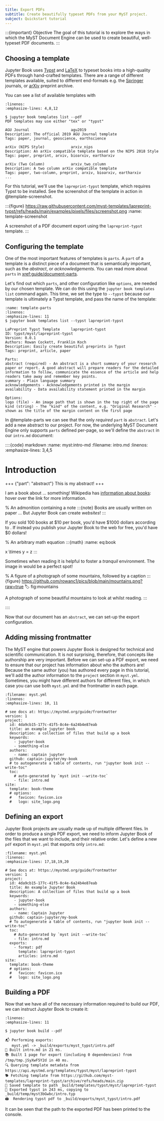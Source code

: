 ```yaml
---
title: Export PDFs
subtitle: Create beautifully typeset PDFs from your MyST project.
subject: Quickstart tutorial
---
```


:::{important} Objective
The goal of this tutorial is to explore the ways in which the MyST Document Engine can be used to create beautiful, well-typeset PDF documents.
:::

## Choosing a template

Jupyter Book uses [Typst](https://typst.app) and [LaTeX](https://www.latex-project.org/) to typeset books into a high-quality PDFs through hand-crafted templates. There are a range of different templates available, suited to different end-formats e.g. the [Springer](https://link.springer.com/journals) journals, or [arXiv](https://arxiv.org/) preprint archive.

You can see a list of available templates with

```{code} shell
:linenos:
:emphasize-lines: 4,8,12

$ jupyter book templates list --pdf
PDF templates may use either "tex" or "typst"

AGU Journal                   agu2019
Description: The official 2019 AGU Journal template
Tags: paper, journal, geoscience, earthscience

arXiv (NIPS Style)            arxiv_nips
Description: An arXiv compatible template based on the NIPS 2018 Style
Tags: paper, preprint, arxiv, bioarxiv, eartharxiv

arXiv (Two Column)            arxiv_two_column
Description: A two column arXiv compatible template
Tags: paper, two-column, preprint, arxiv, bioarxiv, eartharxiv
...
```

For this tutorial, we'll use the `lapreprint-typst` template, which requires Typst to be installed. See the screenshot of the template in action in @template-screenshot.

:::{figure} https://raw.githubusercontent.com/myst-templates/lapreprint-typst/refs/heads/main/examples/pixels/files/screenshot.png
:name: template-screenshot

A screenshot of a PDF document export using the `lapreprint-typst` template.
:::

## Configuring the template

One of the most important features of templates is `parts`. A `part` of a template is a distinct piece of a document that is semantically important, such as the _abstract_, or _acknowledgements_. You can read more about `parts` in <xref:guide/document-parts>.

Let's find out which `parts`, and other configuration like `options`, are needed by our chosen template. We can do this using the `jupyter book templates list` command again. This time, we set the type to `--typst` because our template is ultimately a Typst template, and pass the name of the template:

```{code} shell
:name: template-parts
:linenos:
:emphasize-lines: 11
$ jupyter book templates list --typst lapreprint-typst

LaPreprint Typst Template     lapreprint-typst
ID: typst/myst/lapreprint-typst
Version: 0.0.1
Authors: Rowan Cockett, Franklin Koch
Description: Easily create beautiful preprints in Typst
Tags: preprint, article, paper

Parts:
abstract (required) - An abstract is a short summary of your research paper or report. A good abstract will prepare readers for the detailed information to follow, communicate the essence of the article and help readers take away and remember key points.
summary - Plain language summary
acknowledgements - Acknowledgements printed in the margin
availability - Data availability statement printed in the margin

Options:
logo (file) - An image path that is shown in the top right of the page
kind (string) - The "kind" of the content, e.g. "Original Research" - shown as the title of the margin content on the first page
```

In @template-parts we can see that the only _required_ `part` is `abstract`. Let's add a new abstract to our project. For now, the underlying MyST Document Engine only supports `parts` defined per-page, so we'll define the `abstract` in our `intro.md` document:

::::{code} markdown
:name: myst:intro-md
:filename: intro.md
:linenos:
:emphasize-lines: 3,4,5

# Introduction

+++ {"part": "abstract"}
This is my abstract!
+++

I am a book about ... something! Wikipedia has [information about books](wiki:book): hover over the link for more information.

% An admonition containing a note
:::{note}
Books are usually written on paper ... But Jupyter Book can create _websites_!
:::

If you sold 100 books at \$10 per book, you'd have \$1000 dollars according to [](#eq:book). If instead you publish your Jupyter Book to the web for free, you'd have \$0 dollars!

% An arbitrary math equation
:::{math}
:name: eq:book

x \times y = z
:::

Sometimes when reading it is helpful to foster a _tranquil_ environment. The image in [](#fig:mountains) would be a perfect spot!

% A figure of a photograph of some mountains, followed by a caption
:::{figure} https://github.com/rowanc1/pics/blob/main/mountains.png?raw=true
:label: fig:mountains

A photograph of some beautiful mountains to look at whilst reading.
:::

::::

Now that our document has an `abstract`, we can set-up the export configuration.

## Adding missing frontmatter

The MyST engine that powers Jupyter Book is designed for technical and scientific communication. It is not surprising, therefore, that concepts like authorship are very important. Before we can set-up a PDF export, we need to ensure that our project has information about who the authors are! Because the same author (you) has authored every page in this tutorial, we'll add the author information to the `project` section in `myst.yml`. Sometimes, you might have different authors for different files, in which case you can use both `myst.yml` and the frontmatter in each page.

```{code} yaml
:filename: myst.yml
:linenos:
:emphasize-lines: 10, 11

# see docs at: https://mystmd.org/guide/frontmatter
version: 1
project:
  id: 4da9cb15-177c-41f5-8c4e-6a24b4e87eab
  title: an example jupyter book
  description: a collection of files that build up a book
  keywords:
    - jupyter-book
    - something-else
  authors:
    - name: captain jupyter
  github: captain-jupyter/my-book
  # to autogenerate a table of contents, run "jupyter book init --write-toc"
  toc:
    # auto-generated by `myst init --write-toc`
    - file: intro.md
site:
  template: book-theme
  # options:
  #   favicon: favicon.ico
  #   logo: site_logo.png
```

## Defining an export

Jupyter Book projects are usually made up of multiple different files. In order to produce a single PDF export, we need to inform Jupyter Book of the files that we want to include, and their relative order. Let's define a new `pdf` export in `myst.yml` that exports only `intro.md`:

```{code} yaml
:filename: myst.yml
:linenos:
:emphasize-lines: 17,18,19,20

# See docs at: https://mystmd.org/guide/frontmatter
version: 1
project:
  id: 4da9cb15-177c-41f5-8c4e-6a24b4e87eab
  title: An example Jupyter Book
  description: A collection of files that build up a book
  keywords:
    - jupyter-book
    - something-else
  authors:
    - name: Captain Jupyter
  github: captain-jupyter/my-book
  # To autogenerate a table of contents, run "jupyter book init --write-toc"
  toc:
    # Auto-generated by `myst init --write-toc`
    - file: intro.md
  exports:
    - format: pdf
      template: lapreprint-typst
      articles: intro.md
site:
  template: book-theme
  # options:
  #   favicon: favicon.ico
  #   logo: site_logo.png
```

## Building a PDF

Now that we have all of the necessary information required to build our PDF, we can instruct Jupyter Book to create it:

```{code} shell
:linenos:
:emphasize-lines: 11

$ jupyter book build --pdf

📬 Performing exports:
   myst.yml -> _build/exports/myst_typst/intro.pdf
📖 Built intro.md in 21 ms.
📚 Built 1 page for export (including 0 dependencies) from /tmp/tmp.jSyXwF5Y2d in 40 ms.
🔍 Querying template metadata from https://api.mystmd.org/templates/typst/myst/lapreprint-typst
🐕 Fetching template from https://github.com/myst-templates/lapreprint-typst/archive/refs/heads/main.zip
💾 Saved template to path _build/templates/typst/myst/lapreprint-typst
📑 Exported typst in 243 ms, copying to _build/temp/myst3bGwbc/intro.typ
🖨  Rendering typst pdf to _build/exports/myst_typst/intro.pdf
```

It can be seen that the path to the exported PDF has been printed to the console.
